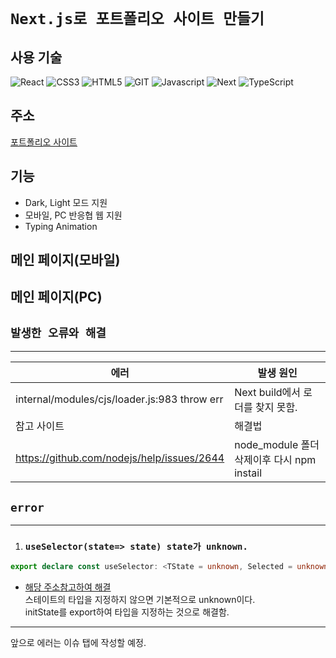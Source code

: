 # `Next.js로 포트폴리오 사이트 만들기`


## 사용 기술
![React](https://img.shields.io/badge/-react-3776AB.svg?&style=for-the-badge&logo=React&logoColor=white)
![CSS3](https://img.shields.io/badge/-CSS3-FF2222.svg?&style=for-the-badge&logo=CSS3&logoColor=white)
![HTML5](https://img.shields.io/badge/-HTML5-GA2410.svg?&style=for-the-badge&logo=HTML5&logoColor=white)
![GIT](https://img.shields.io/badge/-GIT-000000.svg?&style=for-the-badge&logo=GIT&logoColor=white)
![Javascript](https://img.shields.io/badge/-Javascript-fffd15.svg?&style=for-the-badge&logo=Javascript&logoColor=white)
![Next](https://img.shields.io/badge/-Next-000000.svg?&style=for-the-badge&logo=Next.js&logoColor=white)
![TypeScript](https://img.shields.io/badge/-TypeScript-ffffff.svg?&style=for-the-badge&logo=TypeScript&logoColor=blue)

## 주소
[포트폴리오 사이트](https://next-portfolio-three-henna.vercel.app/)

## 기능
 + Dark, Light 모드 지원
 + 모바일, PC 반응협 웹 지원
 + Typing Animation 

## 메인 페이지(모바일)

## 메인 페이지(PC)


## `발생한 오류와 해결`
----------

|에러 | 발생 원인 |
|--|--|
|internal/modules/cjs/loader.js:983 throw err|Next build에서 로더를 찾지 못함.
|참고 사이트| 해결법|
|https://github.com/nodejs/help/issues/2644|node_module 폴더 삭제이후 다시 npm instail |


## `error `
-------------
1. ### `useSelector(state=> state) state가 unknown.`  
```typescript
export declare const useSelector: <TState = unknown, Selected = unknown>(selector: (state: TState) => Selected, equalityFn?: EqualityFn<Selected> | undefined) => Selected;
```
+ [해당 주소참고하여 해결](https://stackoverflow.com/questions/57472105/react-redux-useselector-typescript-type-for-state)  
스테이트의 타입을 지정하지 않으면 기본적으로 unknown이다.  
initState를 export하여 타입을 지정하는 것으로 해결함. 
----------------------------
앞으로 에러는 이슈 탭에 작성할 예정.

